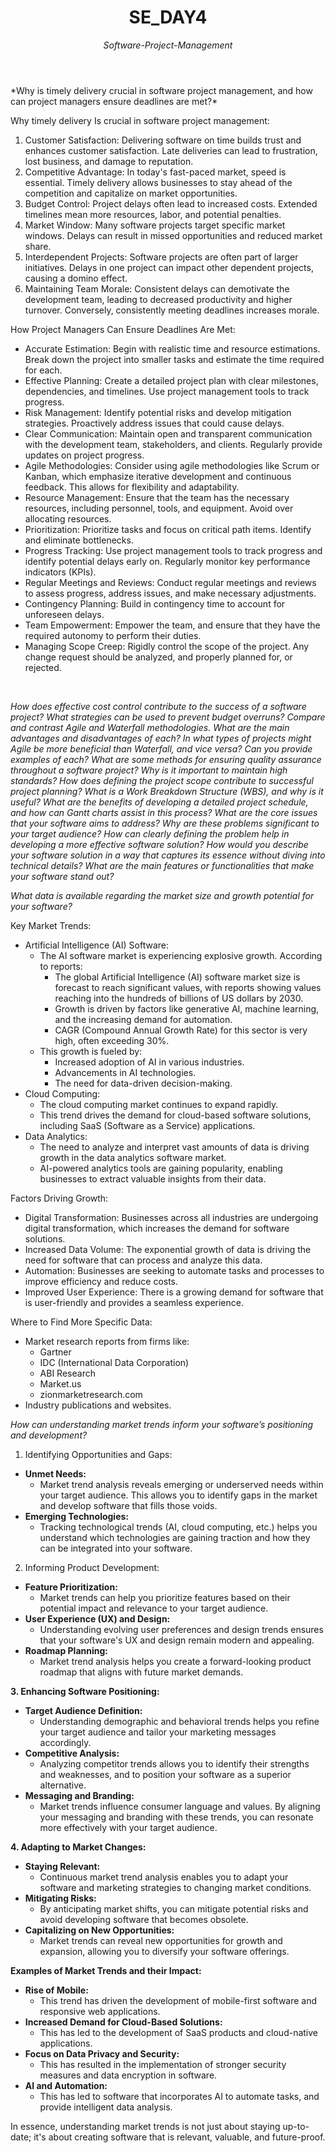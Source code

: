 <header>

 # SE_DAY4
 _Software-Project-Management_

</header>
*Why is timely delivery crucial in software project management, and how can project managers ensure deadlines are met?*

Why timely delivery Is crucial in software project management:

1. Customer Satisfaction: Delivering software on time builds trust and enhances customer satisfaction. Late deliveries can lead to frustration, lost business, and damage to reputation.  
2. Competitive Advantage: In today's fast-paced market, speed is essential. Timely delivery allows businesses to stay ahead of the competition and capitalize on market opportunities.
3. Budget Control: Project delays often lead to increased costs. Extended timelines mean more resources, labor, and potential penalties.   
4. Market Window: Many software projects target specific market windows. Delays can result in missed opportunities and reduced market share.   
5. Interdependent Projects: Software projects are often part of larger initiatives. Delays in one project can impact other dependent projects, causing a domino effect.   
6. Maintaining Team Morale: Consistent delays can demotivate the development team, leading to decreased productivity and higher turnover. Conversely, consistently meeting deadlines increases morale.   

How Project Managers Can Ensure Deadlines Are Met:

* Accurate Estimation: Begin with realistic time and resource estimations. Break down the project into smaller tasks and estimate the time required for each.   
* Effective Planning: Create a detailed project plan with clear milestones, dependencies, and timelines. Use project management tools to track progress.   
* Risk Management: Identify potential risks and develop mitigation strategies. Proactively address issues that could cause delays.   
* Clear Communication: Maintain open and transparent communication with the development team, stakeholders, and clients. Regularly provide updates on project progress.   
* Agile Methodologies: Consider using agile methodologies like Scrum or Kanban, which emphasize iterative development and continuous feedback. This allows for flexibility and adaptability.
* Resource Management: Ensure that the team has the necessary resources, including personnel, tools, and equipment. Avoid over allocating resources.   
* Prioritization: Prioritize tasks and focus on critical path items. Identify and eliminate bottlenecks.   
* Progress Tracking: Use project management tools to track progress and identify potential delays early on. Regularly monitor key performance indicators (KPIs).   
* Regular Meetings and Reviews: Conduct regular meetings and reviews to assess progress, address issues, and make necessary adjustments.   
* Contingency Planning: Build in contingency time to account for unforeseen delays.   
* Team Empowerment: Empower the team, and ensure that they have the required autonomy to perform their duties.
* Managing Scope Creep: Rigidly control the scope of the project. Any change request should be analyzed, and properly planned for, or rejected.

   

*How does effective cost control contribute to the success of a software project? What strategies can be used to prevent budget overruns?*
*Compare and contrast Agile and Waterfall methodologies. What are the main advantages and disadvantages of each?*
*In what types of projects might Agile be more beneficial than Waterfall, and vice versa? Can you provide examples of each?*
*What are some methods for ensuring quality assurance throughout a software project? Why is it important to maintain high standards?*
*How does defining the project scope contribute to successful project planning? What is a Work Breakdown Structure (WBS), and why is it useful?*
*What are the benefits of developing a detailed project schedule, and how can Gantt charts assist in this process?*
*What are the core issues that your software aims to address? Why are these problems significant to your target audience?*
*How can clearly defining the problem help in developing a more effective software solution?*
*How would you describe your software solution in a way that captures its essence without diving into technical details?*
*What are the main features or functionalities that make your software stand out?*

*What data is available regarding the market size and growth potential for your software?*

Key Market Trends:

* Artificial Intelligence (AI) Software:
    * The AI software market is experiencing explosive growth. According to reports:
        * The global Artificial Intelligence (AI) software market size is forecast to reach significant values, with reports showing values reaching into the hundreds of billions of US dollars by 2030.
        * Growth is driven by factors like generative AI, machine learning, and the increasing demand for automation.
        * CAGR (Compound Annual Growth Rate) for this sector is very high, often exceeding 30%.
    * This growth is fueled by:
        * Increased adoption of AI in various industries.
        * Advancements in AI technologies.
        * The need for data-driven decision-making.
* Cloud Computing:
    * The cloud computing market continues to expand rapidly.
    * This trend drives the demand for cloud-based software solutions, including SaaS (Software as a Service) applications.
* Data Analytics:
    * The need to analyze and interpret vast amounts of data is driving growth in the data analytics software market.
    * AI-powered analytics tools are gaining popularity, enabling businesses to extract valuable insights from their data.

Factors Driving Growth:

* Digital Transformation: Businesses across all industries are undergoing digital transformation, which increases the demand for software solutions.
* Increased Data Volume: The exponential growth of data is driving the need for software that can process and analyze this data.
* Automation: Businesses are seeking to automate tasks and processes to improve efficiency and reduce costs.
* Improved User Experience: There is a growing demand for software that is user-friendly and provides a seamless experience.

Where to Find More Specific Data:

* Market research reports from firms like:
    * Gartner
    * IDC (International Data Corporation)
    * ABI Research
    * Market.us
    * zionmarketresearch.com
* Industry publications and websites.

*How can understanding market trends inform your software’s positioning and development?*
1. Identifying Opportunities and Gaps:

* **Unmet Needs:**
    * Market trend analysis reveals emerging or underserved needs within your target audience. This allows you to identify gaps in the market and develop software that fills those voids.
* **Emerging Technologies:**
    * Tracking technological trends (AI, cloud computing, etc.) helps you understand which technologies are gaining traction and how they can be integrated into your software.

2. Informing Product Development:

* **Feature Prioritization:**
    * Market trends can help you prioritize features based on their potential impact and relevance to your target audience.
* **User Experience (UX) and Design:**
    * Understanding evolving user preferences and design trends ensures that your software's UX and design remain modern and appealing.
* **Roadmap Planning:**
    * Market trend analysis helps you create a forward-looking product roadmap that aligns with future market demands.

**3. Enhancing Software Positioning:**

* **Target Audience Definition:**
    * Understanding demographic and behavioral trends helps you refine your target audience and tailor your marketing messages accordingly.
* **Competitive Analysis:**
    * Analyzing competitor trends allows you to identify their strengths and weaknesses, and to position your software as a superior alternative.
* **Messaging and Branding:**
    * Market trends influence consumer language and values. By aligning your messaging and branding with these trends, you can resonate more effectively with your target audience.

**4. Adapting to Market Changes:**

* **Staying Relevant:**
    * Continuous market trend analysis enables you to adapt your software and marketing strategies to changing market conditions.
* **Mitigating Risks:**
    * By anticipating market shifts, you can mitigate potential risks and avoid developing software that becomes obsolete.
* **Capitalizing on New Opportunities:**
    * Market trends can reveal new opportunities for growth and expansion, allowing you to diversify your software offerings.

**Examples of Market Trends and their Impact:**

* **Rise of Mobile:**
    * This trend has driven the development of mobile-first software and responsive web applications.
* **Increased Demand for Cloud-Based Solutions:**
    * This has led to the development of SaaS products and cloud-native applications.
* **Focus on Data Privacy and Security:**
    * This has resulted in the implementation of stronger security measures and data encryption in software.
* **AI and Automation:**
    * This has led to software that incorporates AI to automate tasks, and provide intelligent data analysis.

In essence, understanding market trends is not just about staying up-to-date; it's about creating software that is relevant, valuable, and future-proof.

